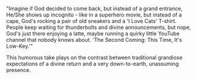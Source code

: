 "Imagine if God decided to come back, but instead of a grand entrance, He/She shows up incognito - like in a superhero movie, but instead of a cape, God's rocking a pair of old sneakers and a 'I Love Cats' T-shirt. 
People keep waiting for thunderbolts and divine announcements, but nope, God's just there enjoying a latte, maybe running a quirky little YouTube channel that nobody knows about. 'The Second Coming: This Time, It's Low-Key.'"

This humorous take plays on the contrast between traditional grandiose expectations of a divine return and a very down-to-earth, unassuming presence.
